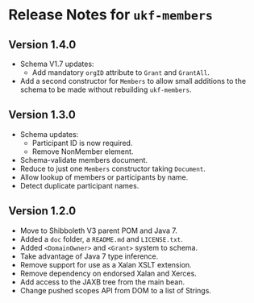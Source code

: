 # Release Notes for `ukf-members`

## Version 1.4.0 ##

* Schema V1.7 updates:
	* Add mandatory `orgID` attribute to `Grant` and `GrantAll`.
* Add a second constructor for `Members` to allow small additions to the schema to be made without rebuilding `ukf-members`.
 
## Version 1.3.0 ##

* Schema updates:
    * Participant ID is now required.
    * Remove NonMember element.
* Schema-validate members document.
* Reduce to just one `Members` constructor taking `Document`.
* Allow lookup of members or participants by name.
* Detect duplicate participant names.

## Version 1.2.0 ##

* Move to Shibboleth V3 parent POM and Java 7.
* Added a `doc` folder, a `README.md` and `LICENSE.txt`.
* Added `<DomainOwner>` and `<Grant>` system to schema.
* Take advantage of Java 7 type inference.
* Remove support for use as a Xalan XSLT extension.
* Remove dependency on endorsed Xalan and Xerces.
* Add access to the JAXB tree from the main bean.
* Change pushed scopes API from DOM to a list of Strings.

